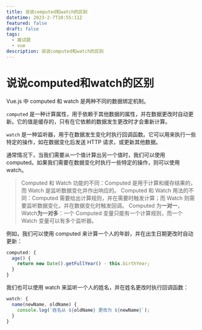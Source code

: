 ```yaml
---
title: 说说computed和watch的区别
datetime: 2023-2-7T10:55:11Z
featured: false
draft: false
tags:
  - 面试题
  - vue
description: 说说computed和watch的区别
---
```


# 说说computed和watch的区别

Vue.js 中 computed 和 watch 是两种不同的数据绑定机制。

`computed` 是一种计算属性，用于依赖于其他数据的属性，并在数据更改时自动更新。它的值是缓存的，只有在它依赖的数据发生更改时才会重新计算。

`watch` 是一种监听器，用于在数据发生变化时执行回调函数。它可以用来执行一些特定的操作，如在数据变化后发送 HTTP 请求，或更新其他数据。

通常情况下，当我们需要从一个值计算出另一个值时，我们可以使用 computed。如果我们需要在数据变化时执行一些特定的操作，则可以使用 watch。

>Computed 和 Watch 功能的不同：Computed 是用于计算和缓存结果的，而 Watch 是监听数据变化并作出响应的。
>Computed 和 Watch 用法的不同：Computed 需要给出计算规则，并在需要时触发计算；而 Watch 则需要监听数据变化，并在数据变化时触发回调。
>Computed 为**一对一**，Watch**为一对多**：一个 Computed 变量只能有一个计算规则，而一个 Watch 变量可以有多个监听器。

例如，我们可以使用 computed 来计算一个人的年龄，并在出生日期更改时自动更新：

```javascript
computed: {
  age() {
    return new Date().getFullYear() - this.birthYear;
  }
}
```

我们也可以使用 watch 来监听一个人的姓名，并在姓名更改时执行回调函数：

```javascript
watch: {
  name(newName, oldName) {
    console.log(`姓名从 ${oldName} 更改为 ${newName}`);
  }
}
```